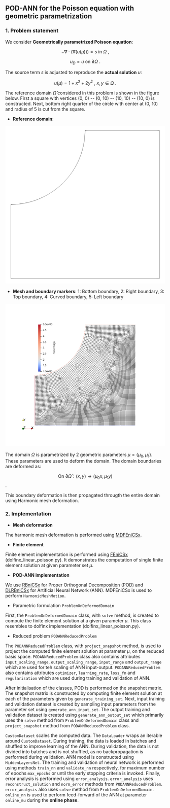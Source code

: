 ## POD-ANN for the Poisson equation with geometric parametrization ##

### 1. Problem statement

We consider **Geometrically parametrized Poisson equation**:

$$ - \nabla \cdot \left( \nabla (u(\mu))\right) = s \ \text{in} \ \Omega \ ,$$

$$u_D = u \ \text{on} \ \partial \Omega \ .$$

The source term $s$ is adjusted to reproduce the **actual solution** $u$:

$$u(\mu) = 1 + x^2 + 2 y^2 \ , \ x,y \in \Omega \ .$$

The reference domain $\hat{\Omega}$ considered in this problem is shown in the figure below. First a square with vertices (0, 0) -- (0, 10) -- (10, 10) -- (10, 0) is constructed. Next, bottom right quarter of the circle with center at (0, 10) and radius of 5 is cut from the square.

* **Reference domain**:

![alt text](https://github.com/Wells-Group/dlrbnicsx/blob/main/demo/poisson/mesh_data/domain.png)

* **Mesh and boundary markers**: 1: Bottom boundary, 2: Right boundary, 3: Top boundary, 4: Curved boundary, 5: Left boundary

![alt text](https://github.com/Wells-Group/dlrbnicsx/blob/main/demo/poisson/mesh_data/boundaries.png)

The domain $\Omega$ is parametrized by 2 geometric parameters $\mu = \lbrace \mu_0, \mu_1 \rbrace$. These parameters are used to deform the domain. The domain boundaries are deformed as:

$$\text{On } \partial \hat{\Omega}: (x, y) \to (\mu_0 x, \mu_1 y)$$ .

This boundary deformation is then propagated througth the entire domain using Harmonic mesh deformation.

### 2. Implementation

* **Mesh deformation**

The harmonic mesh deformation is performed using [MDFEniCSx](https://github.com/niravshah241/mdfenicsx).

* **Finite element**

Finite element implementation is performed using [FEniCSx](https://fenicsproject.org/) (dolfinx_linear_poisson.py). It demonstrates the computation of single finite element solution at given parameter set $\mu$.

* **POD-ANN implementation**


We use [RBniCSx](https://github.com/RBniCS/RBniCSx) for Proper Orthogonal Decomposition (POD) and [DLRBniCSx](https://github.com/niravshah241/dlrbnicsx) for Artificial Neural Network (ANN). MDFEniCSx is used to perform ```HarmonicMeshMotion```.

   - Parametric formulation ```ProblemOnDeformedDomain```

First, the ```ProblemOnDeformedDomain``` class, with ```solve``` method, is created to compute the finite element solution at a given parameter $\mu$. This class resembles to dolfinx implementation (dolfinx_linear_poisson.py).

   - Reduced problem ```PODANNReducedProblem```

The ```PODANNReducedProblem``` class, with ```project_snapshot``` method, is used to project the computed finite element solution at parameter $\mu$, on the reduced basis space. ```PODANNReducedProblem``` class also contains attributes ```input_scaling_range```, ```output_scaling_range```, ```input_range``` and ```output_range``` which are used for teh scaling of ANN input-output. ```PODANNReducedProblem``` also contains attributes ```optimizer```, ```learning_rate```, ```loss_fn``` and ```regularisation``` which are used during training and validation of ANN.

After initialisation of the classes, POD is performed on the snapshot matrix. The snapshot matrix is constructed by computing finite element solution at each of the parameters given by ```generate_training_set```. Next, input training and validation dataset is created by sampling input parameters from the parameter set using ```generate_ann_input_set```. The output training and validation dataset is created using ```generate_ann_output_set``` which primarily uses the ```solve``` method from ```ProblemOnDeformedDomain``` class and ```project_snapshot``` method from ```PODANNReducedProblem``` class.

```CustomDataset``` scales the computed data. The ```DataLoader``` wraps an iterable around ```CustomDataset```. During training, the data is loaded in batches and shuffled to improve learning of the ANN. During validation, the data is not divided into batches and is not shuffled, as no backpropagation is performed during validation. ANN model is constructed using ```HiddenLayersNet```. The training and validation of neural network is performed using methods ```train_nn``` and ```validate_nn``` respectively, for maximum number of epochs ```max_epochs``` or until the early stopping criteria is invoked. Finally, error analysis is performed using ```error_analysis```. ```error_analysis``` uses ```reconstruct_solution``` and ```norm_error``` methods from ```PODANNReducedProblem```. ```error_analysis``` also uses ```solve``` method from ```ProblemOnDeformedDomain```. ```online_nn``` is used to perform feed-forward of the ANN at parameter ```online_mu``` during the **online phase**.
